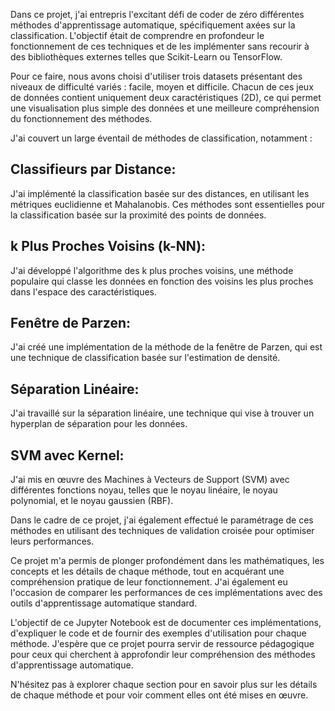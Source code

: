 Dans ce projet, j'ai entrepris l'excitant défi de coder de zéro différentes méthodes d'apprentissage automatique, spécifiquement axées sur la classification. L'objectif était de comprendre en profondeur le fonctionnement de ces techniques et de les implémenter sans recourir à des bibliothèques externes telles que Scikit-Learn ou TensorFlow.

Pour ce faire, nous avons choisi d'utiliser trois datasets présentant des niveaux de difficulté variés : facile, moyen et difficile. Chacun de ces jeux de données contient uniquement deux caractéristiques (2D), ce qui permet une visualisation plus simple des données et une meilleure compréhension du fonctionnement des méthodes.

J'ai couvert un large éventail de méthodes de classification, notamment :

## Classifieurs par Distance:
J'ai implémenté la classification basée sur des distances, en utilisant les métriques euclidienne et Mahalanobis. Ces méthodes sont essentielles pour la classification basée sur la proximité des points de données.

## k Plus Proches Voisins (k-NN):
J'ai développé l'algorithme des k plus proches voisins, une méthode populaire qui classe les données en fonction des voisins les plus proches dans l'espace des caractéristiques.

## Fenêtre de Parzen:
J'ai créé une implémentation de la méthode de la fenêtre de Parzen, qui est une technique de classification basée sur l'estimation de densité.

## Séparation Linéaire:
J'ai travaillé sur la séparation linéaire, une technique qui vise à trouver un hyperplan de séparation pour les données.

## SVM avec Kernel:
J'ai mis en œuvre des Machines à Vecteurs de Support (SVM) avec différentes fonctions noyau, telles que le noyau linéaire, le noyau polynomial, et le noyau gaussien (RBF).

Dans le cadre de ce projet, j'ai également effectué le paramétrage de ces méthodes en utilisant des techniques de validation croisée pour optimiser leurs performances.

Ce projet m'a permis de plonger profondément dans les mathématiques, les concepts et les détails de chaque méthode, tout en acquérant une compréhension pratique de leur fonctionnement. J'ai également eu l'occasion de comparer les performances de ces implémentations avec des outils d'apprentissage automatique standard.

L'objectif de ce Jupyter Notebook est de documenter ces implémentations, d'expliquer le code et de fournir des exemples d'utilisation pour chaque méthode. J'espère que ce projet pourra servir de ressource pédagogique pour ceux qui cherchent à approfondir leur compréhension des méthodes d'apprentissage automatique.

N'hésitez pas à explorer chaque section pour en savoir plus sur les détails de chaque méthode et pour voir comment elles ont été mises en œuvre.

